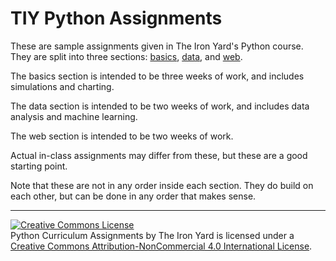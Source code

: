 # TIY Python Assignments

These are sample assignments given in The Iron Yard's Python course. They are 
split into three sections: [basics][], [data][], and [web][].

The basics section is intended to be three weeks of work, and includes 
simulations and charting.

The data section is intended to be two weeks of work, and includes data
analysis and machine learning.

The web section is intended to be two weeks of work.

Actual in-class assignments may differ from these, but these are a good 
starting point.

Note that these are not in any order inside each section. They do build on
each other, but can be done in any order that makes sense.

[basics]: basics/
[data]: data/
[web]: web/

---

<a rel="license" href="http://creativecommons.org/licenses/by-nc/4.0/"><img alt="Creative Commons License" style="border-width:0" src="https://i.creativecommons.org/l/by-nc/4.0/88x31.png" /></a><br /><span xmlns:dct="http://purl.org/dc/terms/" property="dct:title">Python Curriculum Assignments</span> by <span xmlns:cc="http://creativecommons.org/ns#" property="cc:attributionName">The Iron Yard</span> is licensed under a <a rel="license" href="http://creativecommons.org/licenses/by-nc/4.0/">Creative Commons Attribution-NonCommercial 4.0 International License</a>.
